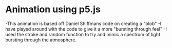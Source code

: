 # Animation using p5.js
-This animation is based off Daniel Shiffmans code on creating a "blob"
-I have played around with the code to give it a more "bursting through feel"
-I used the stroke and random function to try and mimic a spectrum of light bursting through the atmosphere.
